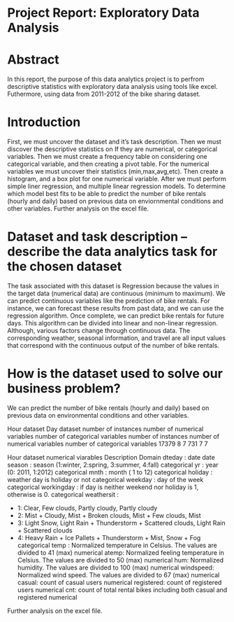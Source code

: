 # Project Report: Exploratory Data Analysis

# Abstract 
In this report, the purpose of this data analytics project is to perfrom descriptive statistics with exploratory data analysis using tools like excel. Futhermore, using data from 2011-2012 of the bike sharing dataset. 
# Introduction 
First, we must uncover the dataset and it’s task description. Then we must discover the descriptive statistics on If they are numerical, or categorical variables. Then we must create a frequency table on considering one categorical variable, and then creating a pivot table. For the numerical variables we must uncover their statistics (min,max,avg,etc). Then create a histogram, and a box plot for one numerical variable. After we must perform simple liner regression, and multiple linear regression models. To determine which model best fits to be able to predict the number of bike rentals (hourly and daily) based on previous data on enviornmental conditions and other variables. Further analysis on the excel file.


# Dataset and task description – describe the data analytics task for the chosen dataset
The task associated with this dataset is Regression because the values in the target data (numerical data) are continuous (minimum to maximum).
We can predict continuous variables like the prediction of bike rentals. For instance, we can forecast these results from past data, and we can use the regression algorithm. Once complete, we can predict bike rentals for future days. This algorithm can be divided into linear and non-linear regression.  Although, various factors change through continuous data. The corresponding weather, seasonal information, and travel are all input values that correspond with the continuous output of the number of bike rentals.

# How is the dataset used to solve our business problem? 
We can predict the number of bike rentals (hourly and daily) based on previous data on environmental conditions and other variables.




Hour dataset	Day dataset	
number of instances	number of numerical variables	number of categorical variables	number of instances	number of numerical variables	number of categorical variables	
17379	8	7	731	7	7	

Hour dataset numerical viarables
Description	Domain
dteday : date	date
season : season (1:winter, 2:spring, 3:summer, 4:fall)	categorical
yr : year (0: 2011, 1:2012)	categorical
mnth : month ( 1 to 12)	categorical
holiday : weather day is holiday or not	categorical
weekday : day of the week	categorical
workingday : if day is neither weekend nor holiday is 1, otherwise is 0.	categorical
weathersit :
- 1: Clear, Few clouds, Partly cloudy, Partly cloudy
- 2: Mist + Cloudy, Mist + Broken clouds, Mist + Few clouds, Mist
- 3: Light Snow, Light Rain + Thunderstorm + Scattered clouds, Light Rain + Scattered clouds
- 4: Heavy Rain + Ice Pallets + Thunderstorm + Mist, Snow + Fog	categorical
temp : Normalized temperature in Celsius. The values are divided to 41 (max)	numerical
atemp: Normalized feeling temperature in Celsius. The values are divided to 50 (max)	numerical
hum: Normalized humidity. The values are divided to 100 (max)	numerical
windspeed: Normalized wind speed. The values are divided to 67 (max)	numerical
casual: count of casual users	numerical
registered: count of registered users	numerical
cnt: count of total rental bikes including both casual and registered	numerical


Further analysis on the excel file.

